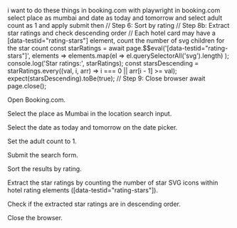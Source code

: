 i want to do these things in booking.com with playwright
in booking.com select place as mumbai
and date as today and tomorrow and select adult count as 1 and apply submit
then // Step 6: Sort by rating
// Step 8b: Extract star ratings and check descending order
// Each hotel card may have a [data-testid="rating-stars"] element, count the number of svg children for the star count
const starRatings = await page.$$eval('[data-testid="rating-stars"]', elements =>
elements.map(el => el.querySelectorAll('svg').length)
);
console.log('Star ratings:', starRatings);
const starsDescending = starRatings.every((val, i, arr) => i === 0 || arr[i - 1] >= val);
expect(starsDescending).toBe(true);
// Step 9: Close browser
await page.close();

Open Booking.com.

Select the place as Mumbai in the location search input.

Select the date as today and tomorrow on the date picker.

Set the adult count to 1.

Submit the search form.

Sort the results by rating.

Extract the star ratings by counting the number of star SVG icons within hotel rating elements ([data-testid="rating-stars"]).

Check if the extracted star ratings are in descending order.

Close the browser.
